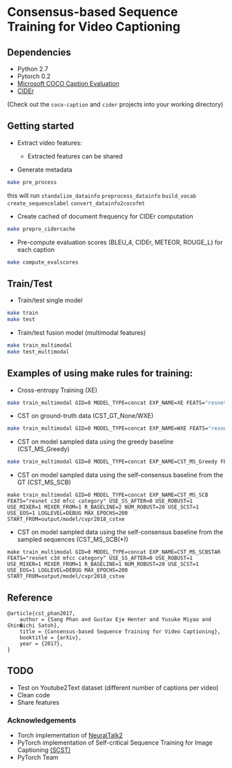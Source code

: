 # Consensus-based Sequence Training for Video Captioning #

## Dependencies ###

* Python 2.7
* Pytorch 0.2
* [Microsoft COCO Caption Evaluation](https://github.com/tylin/coco-caption)
* [CIDEr](https://github.com/ruotianluo/cider)

(Check out the `coco-caption` and `cider` projects into your working directory)

## Getting started ###

* Extract video features:
  - Extracted features can be shared

* Generate metadata

```bash
make pre_process
```
this will run `standalize_datainfo` `preprocess_datainfo` `build_vocab` `create_sequencelabel` `convert_datainfo2cocofmt`

* Create cached of document frequency for CIDEr computation
```bash
make prepro_cidercache
```

* Pre-compute evaluation scores (BLEU_4, CIDEr, METEOR, ROUGE_L) for each caption
```bash
make compute_evalscores
```

## Train/Test ###

* Train/test single model
```bash
make train
make test
```
* Train/test fusion model (multimodal features)
```bash
make train_multimodal
make test_multimodal
```

## Examples of using make rules for training:
* Cross-entropy Training (XE)
```bash
make train_multimodal GID=0 MODEL_TYPE=concat EXP_NAME=XE FEATS="resnet c3d mfcc category" USE_SS_AFTER=0 USE_ROBUST=0 USE_MIXER=0 NUM_ROBUST=0 USE_SCST=0 SS_K=0 LOGLEVEL=DEBUG MAX_EPOCHS=50
```

* CST on ground-truth data (CST_GT_None/WXE)

```bash
make train_multimodal GID=0 MODEL_TYPE=concat EXP_NAME=WXE FEATS="resnet c3d mfcc category" USE_SS_AFTER=0 USE_ROBUST=1 USE_MIXER=0 NUM_ROBUST=0 MIXER_FROM=0 USE_SCST=1 SS_K=0 LOGLEVEL=DEBUG MAX_EPOCHS=50
```

* CST on model sampled data using the greedy baseline (CST_MS_Greedy)

```bash
make train_multimodal GID=0 MODEL_TYPE=concat EXP_NAME=CST_MS_Greedy FEATS="resnet c3d mfcc category" USE_SS_AFTER=0 USE_ROBUST=0 NUM_ROBUST=0 USE_MIXER=1 MIXER_FROM=1 USE_SCST=1 USE_EOS=1 LOGLEVEL=DEBUG MAX_EPOCHS=200 START_FROM=output/model/cvpr2018_cstxe
```

* CST on model sampled data using the self-consensus baseline from the GT (CST_MS_SCB)

```
make train_multimodal GID=0 MODEL_TYPE=concat EXP_NAME=CST_MS_SCB FEATS="resnet c3d mfcc category" USE_SS_AFTER=0 USE_ROBUST=1 USE_MIXER=1 MIXER_FROM=1 R_BASELINE=2 NUM_ROBUST=20 USE_SCST=1 USE_EOS=1 LOGLEVEL=DEBUG MAX_EPOCHS=200 START_FROM=output/model/cvpr2018_cstxe
```

* CST on model sampled data using the self-consensus baseline from the sampled sequences (CST_MS_SCB(*))

```
make train_multimodal GID=0 MODEL_TYPE=concat EXP_NAME=CST_MS_SCBSTAR FEATS="resnet c3d mfcc category" USE_SS_AFTER=0 USE_ROBUST=1 USE_MIXER=1 MIXER_FROM=1 R_BASELINE=1 NUM_ROBUST=20 USE_SCST=1 USE_EOS=1 LOGLEVEL=DEBUG MAX_EPOCHS=200 START_FROM=output/model/cvpr2018_cstxe
```

## Reference

    @article{cst_phan2017,
        author = {Sang Phan and Gustav Eje Henter and Yusuke Miyao and Shin�ichi Satoh},
        title = {Consensus-based Sequence Training for Video Captioning},
        booktitle = {arXiv},
        year = {2017},
    }
    
## TODO 

* Test on Youtube2Text dataset (different number of captions per video)
* Clean code
* Share features

### Acknowledgements ###

* Torch implementation of [NeuralTalk2](https://github.com/karpathy/neuraltalk2)
* PyTorch implementation of Self-critical Sequence Training for Image Captioning [(SCST)](https://github.com/ruotianluo/self-critical.pytorch)
* PyTorch Team
